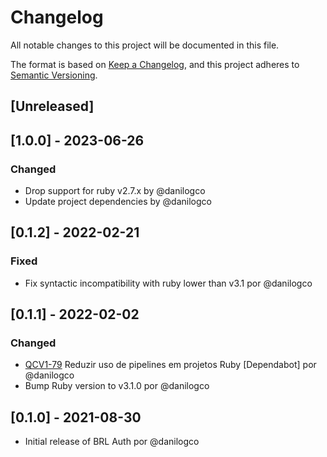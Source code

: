 # Changelog

All notable changes to this project will be documented in this file.

The format is based on [Keep a Changelog](http://keepachangelog.com/en/1.0.0/),
and this project adheres to [Semantic Versioning](http://semver.org/spec/v2.0.0.html).

## [Unreleased]

## [1.0.0] - 2023-06-26

### Changed

- Drop support for ruby v2.7.x by @danilogco
- Update project dependencies by @danilogco

## [0.1.2] - 2022-02-21

### Fixed

- Fix syntactic incompatibility with ruby lower than v3.1 por @danilogco

## [0.1.1] - 2022-02-02

### Changed

- [QCV1-79](https://qflash.atlassian.net/browse/QCV1-79) Reduzir uso de pipelines em projetos Ruby [Dependabot] por @danilogco
- Bump Ruby version to v3.1.0 por @danilogco

## [0.1.0] - 2021-08-30

- Initial release of BRL Auth por @danilogco
